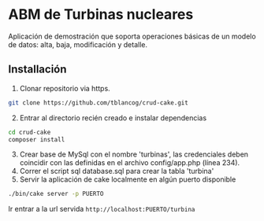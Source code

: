 # ABM de Turbinas nucleares

Aplicación de demostración que soporta operaciones básicas de un modelo de datos: alta, baja, modificación y detalle.

## Installación
1. Clonar repositorio via https.
```bash
git clone https://github.com/tblancog/crud-cake.git
```
2. Entrar al directorio recién creado e instalar dependencias
```bash
cd crud-cake
composer install
```
3. Crear base de MySql con el nombre 'turbinas', las credenciales deben coincidir con las definidas en el archivo config/app.php (línea 234).
4. Correr el script sql database.sql para crear la tabla 'turbina'
5. Servir la aplicación de cake localmente en algún puerto disponible
```bash
./bin/cake server -p PUERTO
```
Ir entrar a la url servida `http://localhost:PUERTO/turbina`

